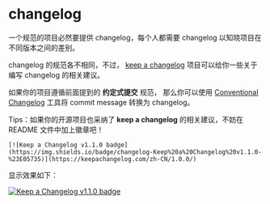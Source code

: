 # changelog

一个规范的项目必然要提供 changelog，每个人都需要 changelog 以知晓项目在不同版本之间的差别。

changelog 的规范各不相同，不过，
[keep a changelog](https://keepachangelog.com/zh-CN/1.0.0/) 项目可以给你一些关于编写 changelog 的相关建议。

如果你的项目遵循前面提到的 **约定式提交** 规范，
那么你可以使用 [Conventional Changelog](https://github.com/conventional-changelog/conventional-changelog) 工具将 commit message 转换为 changelog。

Tips：如果你的开源项目也采纳了 **keep a changelog** 的相关建议，不妨在 README 文件中加上徽章吧！

```text
[![Keep a Changelog v1.1.0 badge](https://img.shields.io/badge/changelog-Keep%20a%20Changelog%20v1.1.0-%23E05735)](https://keepachangelog.com/zh-CN/1.0.0/)
```

显示效果如下：

[![Keep a Changelog v1.1.0 badge](https://img.shields.io/badge/changelog-Keep%20a%20Changelog%20v1.1.0-%23E05735)](https://keepachangelog.com/zh-CN/1.0.0/)
